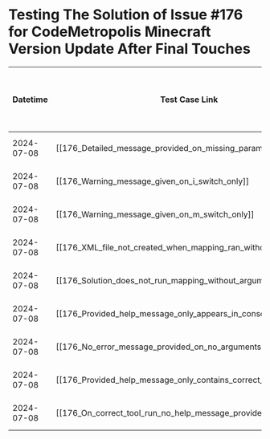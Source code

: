 # Testing The Solution of Issue #176 for CodeMetropolis Minecraft Version Update After Final Touches

| Datetime   | Test Case Link                                                  | Tester            | Passed/Failed | Links to issues (if a bug is found) | Consequences (if the test case needs to be fixed) |
| ---------- | --------------------------------------------------------------- | ----------------- | ------------- | ----------------------------------- | ------------------------------------------------- |
| 2024-07-08 | [[176_Detailed_message_provided_on_missing_parameters]]         | Tóth Bojnik Tibor | Passed        |                                     |                                                   |
| 2024-07-08 | [[176_Warning_message_given_on_i_switch_only]]                  | Tóth Bojnik Tibor | Passed        |                                     |                                                   |
| 2024-07-08 | [[176_Warning_message_given_on_m_switch_only]]                  | Tóth Bojnik Tibor | Passed        |                                     |                                                   |
| 2024-07-08 | [[176_XML_file_not_created_when_mapping_ran_without_arguments]] | Tóth Bojnik Tibor | Passed        |                                     |                                                   |
| 2024-07-08 | [[176_Solution_does_not_run_mapping_without_arguments]]         | Tóth Bojnik Tibor | Passed        |                                     |                                                   |
| 2024-07-08 | [[176_Provided_help_message_only_appears_in_console]]           | Tóth Bojnik Tibor | Passed        |                                     |                                                   |
| 2024-07-08 | [[176_No_error_message_provided_on_no_arguments]]               | Tóth Bojnik Tibor | Passed        |                                     |                                                   |
| 2024-07-08 | [[176_Provided_help_message_only_contains_correct_arguments]]   | Tóth Bojnik Tibor | Passed        |                                     |                                                   |
| 2024-07-08 | [[176_On_correct_tool_run_no_help_message_provided]]            | Tóth Bojnik Tibor | Passed        |                                     |                                                   |
